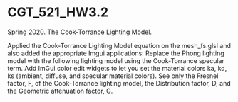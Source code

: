 # CGT_521_HW3.2
Spring 2020. The Cook-Torrance Lighting Model.

Applied the Cook-Torrance Lighting Model equation on the mesh_fs.glsl and also added the appropriate Imgui applications:
Replace the Phong lighting model with the following lighting model using the Cook-Torrance
specular term.
Add ImGui color edit widgets to let you set the material colors ka, kd, ks
(ambient, diffuse, and specular material colors).
 See only the Fresnel factor, F, of the Cook-Torrance lighting model,  the Distribution factor, D, and the Geometric attenuation factor, G.
